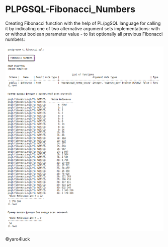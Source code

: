 # PLPGSQL-Fibonacci_Numbers

Creating Fibonacci function with the help of PL/pgSQL language for calling it by indicating one of two alternative argument sets implementations: with or without boolean parameter value - to list optionally all previous Fibonacci numbers:

![script_output](fibonacci_output.png)

:copyright:yaro4luck

